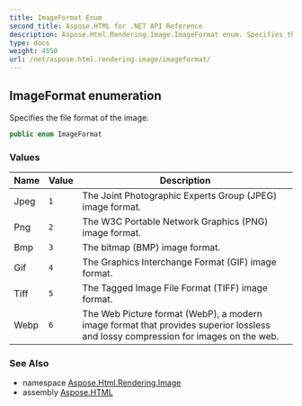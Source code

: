 ```yaml
---
title: ImageFormat Enum
second_title: Aspose.HTML for .NET API Reference
description: Aspose.Html.Rendering.Image.ImageFormat enum. Specifies the file format of the image
type: docs
weight: 4550
url: /net/aspose.html.rendering.image/imageformat/
---
```

## ImageFormat enumeration

Specifies the file format of the image.

```csharp
public enum ImageFormat
```

### Values

| Name | Value | Description |
| --- | --- | --- |
| Jpeg | `1` | The Joint Photographic Experts Group (JPEG) image format. |
| Png | `2` | The W3C Portable Network Graphics (PNG) image format. |
| Bmp | `3` | The bitmap (BMP) image format. |
| Gif | `4` | The Graphics Interchange Format (GIF) image format. |
| Tiff | `5` | The Tagged Image File Format (TIFF) image format. |
| Webp | `6` | The Web Picture format (WebP), a modern image format that provides superior lossless and lossy compression for images on the web. |

### See Also

* namespace [Aspose.Html.Rendering.Image](../../aspose.html.rendering.image/)
* assembly [Aspose.HTML](../../)
